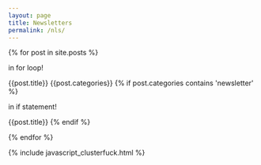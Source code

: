 ```yaml
---
layout: page
title: Newsletters
permalink: /nls/
---
```


{% for post in site.posts %}
	<p>in for loop! </p>
	{{post.title}}
	{{post.categories}}
	{% if post.categories contains 'newsletter' %}
		<p> in if statement! </p>
		{{post.title}}
	{% endif %}

{% endfor %}

<a href="#" class="scrollToTop"><i class="fa fa-angle-up"></i></a>
<!--back to top end-->
{% include javascript_clusterfuck.html %}